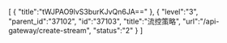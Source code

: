 [
	{
		"title":"tWJPAO9lvS3burKJvQn6JA=="
	},
	{
		"level":"3",
		"parent_id":"37102",
		"id":"37103",
		"title":"流控策略",
		"url":"/api-gateway/create-stream",
		"status":"2"
	}
]